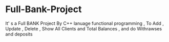 # Full-Bank-Project
It' s a Full BANK Project By C++ lanuage functional programming , To Add , Update , Delete , Show All Clients and Total Balances , and do Withrawses and deposits
